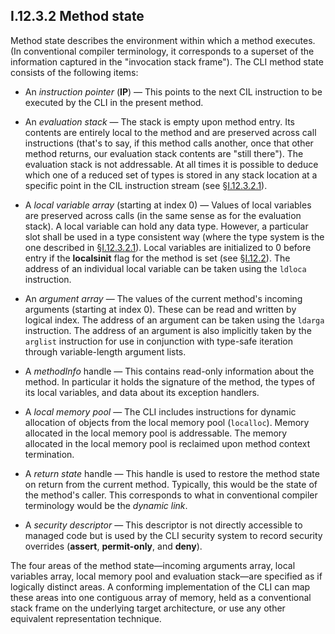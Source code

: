 ## I.12.3.2 Method state

Method state describes the environment within which a method executes. (In conventional compiler terminology, it corresponds to a superset of the information captured in the "invocation stack frame"). The CLI method state consists of the following items:

 * An _instruction pointer_ (**IP**) &mdash; This points to the next CIL instruction to be executed by the CLI in the present method.

 * An _evaluation stack_ &mdash; The stack is empty upon method entry. Its contents are entirely local to the method and are preserved across call instructions (that's to say, if this method calls another, once that other method returns, our evaluation stack contents are "still there"). The evaluation stack is not addressable. At all times it is possible to deduce which one of a reduced set of types is stored in any stack location at a specific point in the CIL instruction stream (see §[I.12.3.2.1](i.12.3.2.1-the-evaluation-stack.md)).

 * A _local variable array_ (starting at index 0) &mdash; Values of local variables are preserved across calls (in the same sense as for the evaluation stack).  A local variable can hold any data type. However, a particular slot shall be used in a type consistent way (where the type system is the one described in §[I.12.3.2.1](i.12.3.2.1-the-evaluation-stack.md)). Local variables are initialized to 0 before entry if the **localsinit** flag for the method is set (see §[I.12.2](i.12.2-module-information.md)). The address of an individual local variable can be taken using the `ldloca` instruction.

 * An _argument array_ &mdash; The values of the current method's incoming arguments (starting at index 0). These can be read and written by logical index. The address of an argument can be taken using the `ldarga` instruction. The address of an argument is also implicitly taken by the `arglist` instruction for use in conjunction with type-safe iteration through variable-length argument lists.

 * A _methodInfo_ handle &mdash; This contains read-only information about the method. In particular it holds the signature of the method, the types of its local variables, and data about its exception handlers.

 * A _local memory pool_ &mdash; The CLI includes instructions for dynamic allocation of objects from the local memory pool (`localloc`). Memory allocated in the local memory pool is addressable. The memory allocated in the local memory pool is reclaimed upon method context termination.

 * A _return state_ handle &mdash; This handle is used to restore the method state on return from the current method. Typically, this would be the state of the method's caller. This corresponds to what in conventional compiler terminology would be the _dynamic link_.

 * A _security descriptor_ &mdash; This descriptor is not directly accessible to managed code but is used by the CLI security system to record security overrides (**assert**, **permit-only**, and **deny**).

The four areas of the method state&mdash;incoming arguments array, local variables array, local memory pool and evaluation stack&mdash;are specified as if logically distinct areas. A conforming implementation of the CLI can map these areas into one contiguous array of memory, held as a conventional stack frame on the underlying target architecture, or use any other equivalent representation technique.
